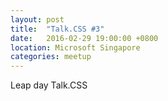 ```yaml
---
layout: post
title:  "Talk.CSS #3"
date:   2016-02-29 19:00:00 +0800
location: Microsoft Singapore
categories: meetup
---
```

Leap day Talk.CSS
